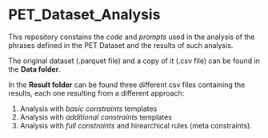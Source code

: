 # PET_Dataset_Analysis

This repository constains the *code* and *prompts* used in the analysis of the phrases defined in the PET Dataset and the results of such analysis.

The original dataset (.parquet file) and a copy of it (.csv file) can be found in the **Data folder**.

In the **Result folder** can be found three different csv files containing the results, each one resulting from a different approach:
1. Analysis with *basic constraints* templates 
2. Analysis with *additional constraints* templates 
3. Analysis with *full constraints* and hirearchical rules (meta constraints).